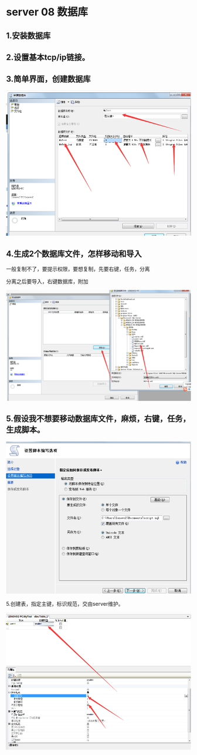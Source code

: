 # server 08 数据库

## 1.安装数据库

## 2.设置基本tcp/ip链接。

## 3.简单界面，创建数据库

![](images/1.png)

## 4.生成2个数据库文件，怎样移动和导入

一般复制不了，要提示权限，要想复制，先要右键，任务，分离



分离之后要导入，右键数据库，附加

![](images/3.png)

## 5.假设我不想要移动数据库文件，麻烦，右键，任务，生成脚本。

![1568013230174](images/4.png)

5.创建表，指定主键，标识规范，交由server维护。

![1568014380701](images/5.png)